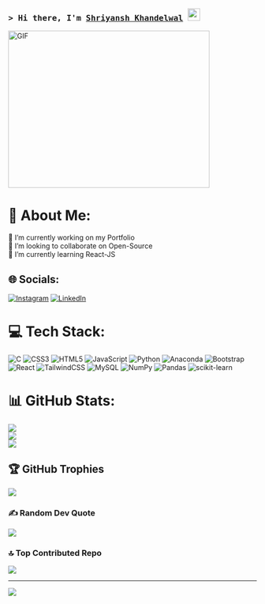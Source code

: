 ### <samp>&gt; Hi there, I'm <a href="https://gkassym.netlify.app" target="_blank">Shriyansh Khandelwal</a> <img src="https://media.giphy.com/media/hvRJCLFzcasrR4ia7z/giphy.gif" width="25"> </samp>

<img alt="GIF" src="https://github.com/MckinellGreen7/MckinellGreen7/main/readme.gif" width="408" height="318" />

# 💫 About Me:
🔭 I’m currently working on my Portfolio<br>👯 I’m looking to collaborate on Open-Source<br>🌱 I’m currently learning React-JS


## 🌐 Socials:
[![Instagram](https://img.shields.io/badge/Instagram-%23E4405F.svg?logo=Instagram&logoColor=white)](https://instagram.com/shriyanshkhandelwal7) [![LinkedIn](https://img.shields.io/badge/LinkedIn-%230077B5.svg?logo=linkedin&logoColor=white)](https://linkedin.com/in/shriyansh-khandelwal-mg7) 

# 💻 Tech Stack:
![C](https://img.shields.io/badge/c-%2300599C.svg?style=for-the-badge&logo=c&logoColor=white) ![CSS3](https://img.shields.io/badge/css3-%231572B6.svg?style=for-the-badge&logo=css3&logoColor=white) ![HTML5](https://img.shields.io/badge/html5-%23E34F26.svg?style=for-the-badge&logo=html5&logoColor=white) ![JavaScript](https://img.shields.io/badge/javascript-%23323330.svg?style=for-the-badge&logo=javascript&logoColor=%23F7DF1E) ![Python](https://img.shields.io/badge/python-3670A0?style=for-the-badge&logo=python&logoColor=ffdd54) ![Anaconda](https://img.shields.io/badge/Anaconda-%2344A833.svg?style=for-the-badge&logo=anaconda&logoColor=white) ![Bootstrap](https://img.shields.io/badge/bootstrap-%23563D7C.svg?style=for-the-badge&logo=bootstrap&logoColor=white) ![React](https://img.shields.io/badge/react-%2320232a.svg?style=for-the-badge&logo=react&logoColor=%2361DAFB) ![TailwindCSS](https://img.shields.io/badge/tailwindcss-%2338B2AC.svg?style=for-the-badge&logo=tailwind-css&logoColor=white) ![MySQL](https://img.shields.io/badge/mysql-%2300f.svg?style=for-the-badge&logo=mysql&logoColor=white) ![NumPy](https://img.shields.io/badge/numpy-%23013243.svg?style=for-the-badge&logo=numpy&logoColor=white) ![Pandas](https://img.shields.io/badge/pandas-%23150458.svg?style=for-the-badge&logo=pandas&logoColor=white) ![scikit-learn](https://img.shields.io/badge/scikit--learn-%23F7931E.svg?style=for-the-badge&logo=scikit-learn&logoColor=white)
# 📊 GitHub Stats:
![](https://github-readme-stats.vercel.app/api?username=MckinellGreen7&theme=blueberry&hide_border=false&include_all_commits=false&count_private=false)<br/>
![](https://github-readme-streak-stats.herokuapp.com/?user=MckinellGreen7&theme=blueberry&hide_border=false)<br/>
![](https://github-readme-stats.vercel.app/api/top-langs/?username=MckinellGreen7&theme=blueberry&hide_border=false&include_all_commits=false&count_private=false&layout=compact)

## 🏆 GitHub Trophies
![](https://github-profile-trophy.vercel.app/?username=MckinellGreen7&theme=tokyonight&no-frame=false&no-bg=true&margin-w=4)

### ✍️ Random Dev Quote
![](https://quotes-github-readme.vercel.app/api?type=horizontal&theme=radical)

### 🔝 Top Contributed Repo
![](https://github-contributor-stats.vercel.app/api?username=MckinellGreen7&limit=5&theme=tokyonight&combine_all_yearly_contributions=true)

---
[![](https://visitcount.itsvg.in/api?id=MckinellGreen7&icon=0&color=0)](https://visitcount.itsvg.in)

<!-- Proudly created with GPRM ( https://gprm.itsvg.in ) -->
